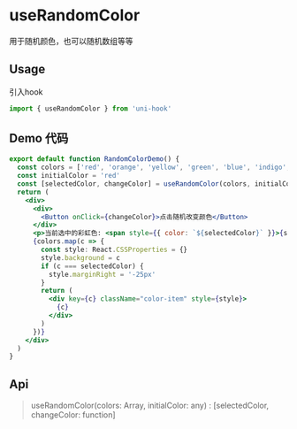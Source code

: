 # useRandomColor

用于随机颜色，也可以随机数组等等

## Usage

引入hook

```jsx
import { useRandomColor } from 'uni-hook'
```

## Demo 代码

```jsx
export default function RandomColorDemo() {
  const colors = ['red', 'orange', 'yellow', 'green', 'blue', 'indigo', 'violet']
  const initialColor = 'red'
  const [selectedColor, changeColor] = useRandomColor(colors, initialColor)
  return (
    <div>
      <div>
        <Button onClick={changeColor}>点击随机改变颜色</Button>
      </div>
      <p>当前选中的彩虹色: <span style={{ color: `${selectedColor}` }}>{selectedColor}</span></p>
      {colors.map(c => {
        const style: React.CSSProperties = {}
        style.background = c
        if (c === selectedColor) {
          style.marginRight = '-25px'
        }
        return (
          <div key={c} className="color-item" style={style}>
            {c}
          </div>
        )
      })}
    </div>
  )
}
```

## Api

> useRandomColor(colors: Array, initialColor: any) : [selectedColor, changeColor: function]